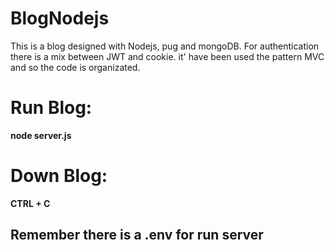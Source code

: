 # BlogNodejs
This is a blog designed with Nodejs, pug and mongoDB.
For authentication there is a mix between JWT and cookie.
it' have been used the pattern MVC and so the code is organizated.

# Run Blog:
  **node server.js** 
 # Down Blog:
  **CTRL + C**
 ## Remember there is a .env for run server
